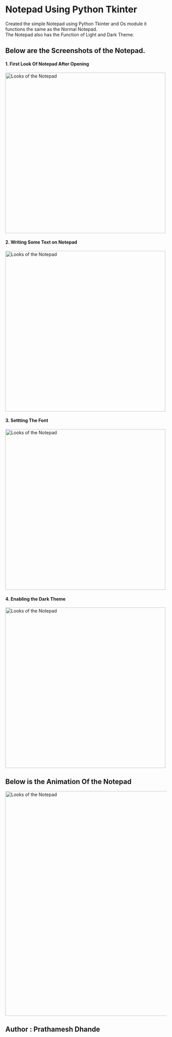 # Notepad Using Python Tkinter <br />

Created the simple Notepad using Python Tkinter and Os module it functions the same as the Normal Notepad.<br />
The Notepad also has the Function of Light and Dark Theme. <br />

## Below are the Screenshots of the Notepad. <br />

<p align="center">
<h4>1. First Look Of Notepad After Opening</h4> 
<img src="https://user-images.githubusercontent.com/87264935/173215078-86daddbc-a312-41ac-82cd-414316227c42.png" height="500" Title="Opening" alt="Looks of the Notepad">

<h4>2. Writing Some Text on Notepad</h4>
<img src="https://user-images.githubusercontent.com/87264935/173215076-f32f38a3-9915-4cea-a7da-e513935f6c5f.png" height="500" Title="Writing" alt="Looks of the Notepad">

<h4>3. Settting The Font</h4>
<img src="https://user-images.githubusercontent.com/87264935/173215081-ec9c63a8-515e-4ff8-9053-f39eb103ca0b.png" height="500" Title="Setting The font" alt="Looks of the Notepad">

<h4>4. Enabling the Dark Theme</h4>
<img src="https://user-images.githubusercontent.com/87264935/173215080-6566ed80-fcf2-4a87-a70d-26c83a96335e.png" height="500" Title="Changing The Dark Theme" alt="Looks of the Notepad">
</p>

## Below is the Animation Of the Notepad <br />
<img src="https://user-images.githubusercontent.com/87264935/173510155-68c0d9cd-4f4e-4ae2-ae9c-6dc1ff44d446.gif" height="700" width="800" Title="Opening" alt="Looks of the Notepad">

## Author : Prathamesh Dhande
                                                                                                                                                                                                                                                                                                

